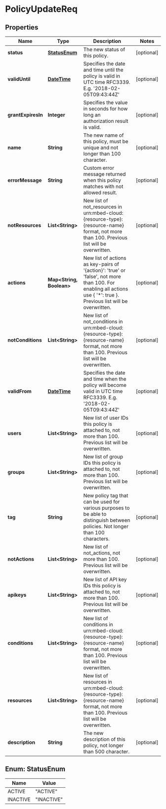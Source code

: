 
# PolicyUpdateReq

## Properties
Name | Type | Description | Notes
------------ | ------------- | ------------- | -------------
**status** | [**StatusEnum**](#StatusEnum) | The new status of this policy. |  [optional]
**validUntil** | [**DateTime**](DateTime.md) | Specifies the date and time until the policy is valid in UTC time RFC3339. E.g. &#39;2018-02-05T09:43:44Z&#39; |  [optional]
**grantExpiresIn** | **Integer** | Specifies the value in seconds for how long an authorization result is valid. |  [optional]
**name** | **String** | The new name of this policy, must be unique and not longer than 100 character. |  [optional]
**errorMessage** | **String** | Custom error message returned when this policy matches with not allowed result. |  [optional]
**notResources** | **List&lt;String&gt;** | New list of not_resources in urn:mbed-cloud:{resource-type}:{resource-name} format, not more than 100. Previous list will be overwritten. |  [optional]
**actions** | **Map&lt;String, Boolean&gt;** | New list of actions as key-pairs of &#39;{action}&#39;: &#39;true&#39; or &#39;false&#39;, not more than 100. For enabling all actions use { &#39;*&#39;: true }. Previous list will be overwritten. |  [optional]
**notConditions** | **List&lt;String&gt;** | New list of not_conditions in urn:mbed-cloud:{resource-type}:{resource-name} format, not more than 100. Previous list will be overwritten. |  [optional]
**validFrom** | [**DateTime**](DateTime.md) | Specifies the date and time when the policy will become valid in UTC time RFC3339. E.g. &#39;2018-02-05T09:43:44Z&#39; |  [optional]
**users** | **List&lt;String&gt;** | New list of user IDs this policy is attached to, not more than 100. Previous list will be overwritten. |  [optional]
**groups** | **List&lt;String&gt;** | New list of group IDs this policy is attached to, not more than 100. Previous list will be overwritten. |  [optional]
**tag** | **String** | New policy tag that can be used for various purposes to be able to distinguish between policies. Not longer than 100 characters. |  [optional]
**notActions** | **List&lt;String&gt;** | New list of not_actions, not more than 100. Previous list will be overwritten. |  [optional]
**apikeys** | **List&lt;String&gt;** | New list of API key IDs this policy is attached to, not more than 100. Previous list will be overwritten. |  [optional]
**conditions** | **List&lt;String&gt;** | New list of conditions in urn:mbed-cloud:{resource-type}:{resource-name} format, not more than 100. Previous list will be overwritten. |  [optional]
**resources** | **List&lt;String&gt;** | New list of resources in urn:mbed-cloud:{resource-type}:{resource-name} format, not more than 100. Previous list will be overwritten. |  [optional]
**description** | **String** | The new description of this policy, not longer than 500 character. |  [optional]


<a name="StatusEnum"></a>
## Enum: StatusEnum
Name | Value
---- | -----
ACTIVE | &quot;ACTIVE&quot;
INACTIVE | &quot;INACTIVE&quot;



